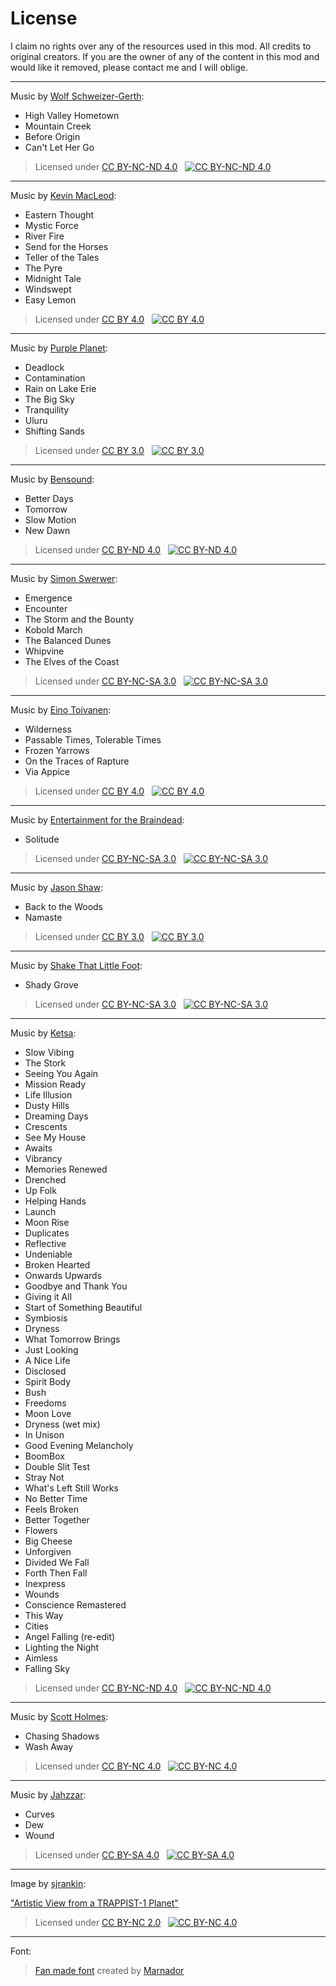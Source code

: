 # License

I claim no rights over any of the resources used in this mod.  All credits to original creators. If you are the owner of any of the content in this mod and would like it removed, please contact me and I will oblige.

---
Music by [Wolf Schweizer-Gerth](http://www.musikbrause.de):

- High Valley Hometown
- Mountain Creek
- Before Origin
- Can't Let Her Go

>Licensed under [CC BY-NC-ND 4.0](https://creativecommons.org/licenses/by-nc-nd/4.0/)&nbsp;&nbsp;  [![CC BY-NC-ND 4.0](https://licensebuttons.net/l/by-nc-nd/4.0/88x31.png)](https://creativecommons.org/licenses/by-nc-nd/4.0/)
---

Music by [Kevin MacLeod](https://incompetech.filmmusic.io/):

- Eastern Thought
- Mystic Force
- River Fire
- Send for the Horses
- Teller of the Tales
- The Pyre
- Midnight Tale
- Windswept
- Easy Lemon

>Licensed under [CC BY 4.0](http://creativecommons.org/licenses/by/4.0/)&nbsp;&nbsp;  [![CC BY 4.0](https://licensebuttons.net/l/by/4.0/88x31.png)](https://creativecommons.org/licenses/by/4.0)
---

Music by [Purple Planet](https://www.purple-planet.com/):

- Deadlock
- Contamination
- Rain on Lake Erie
- The Big Sky
- Tranquility
- Uluru
- Shifting Sands

>Licensed under [CC BY 3.0](https://creativecommons.org/licenses/by/3.0/)&nbsp;&nbsp; [![CC BY 3.0](https://licensebuttons.net/l/by/3.0/88x31.png)](https://creativecommons.org/licenses/by/3.0/)
---

Music by [Bensound](https://www.bensound.com/royalty-free-music):

- Better Days
- Tomorrow
- Slow Motion
- New Dawn

>Licensed under [CC BY-ND 4.0](https://creativecommons.org/licenses/by-nd/4.0)&nbsp;&nbsp; [![CC BY-ND 4.0](https://licensebuttons.net/l/by-nd/4.0/88x31.png)](https://creativecommons.org/licenses/by-nd/4.0)
---

Music by [Simon Swerwer](https://soundcloud.com/simonswerwer):

- Emergence
- Encounter
- The Storm and the Bounty
- Kobold March
- The Balanced Dunes
- Whipvine
- The Elves of the Coast

>Licensed under [CC BY-NC-SA 3.0](https://creativecommons.org/licenses/by-nc-sa/3.0/)&nbsp;&nbsp;  [![CC BY-NC-SA 3.0](https://licensebuttons.net/l/by-nc-sa/3.0/88x31.png)](https://creativecommons.org/licenses/by-nc-sa/3.0)
---

Music by [Eino Toivanen](https://kongano.com/):

- Wilderness
- Passable Times, Tolerable Times
- Frozen Yarrows
- On the Traces of Rapture
- Via Appice

>Licensed under [CC BY 4.0](https://creativecommons.org/licenses/by/4.0/)&nbsp;&nbsp;  [![CC BY 4.0](https://licensebuttons.net/l/by/4.0/88x31.png)](https://creativecommons.org/licenses/by/4.0/)
---

Music by [Entertainment for the Braindead](https://freemusicarchive.org/):

- Solitude

>Licensed under [CC BY-NC-SA 3.0](https://creativecommons.org/licenses/by-nc-sa/3.0/)&nbsp;&nbsp;  [![CC BY-NC-SA 3.0](https://licensebuttons.net/l/by-nc-sa/3.0/88x31.png)](https://creativecommons.org/licenses/by-nc-sa/4.0/)
---

Music by [Jason Shaw](https://audionautix.com/):

- Back to the Woods
- Namaste

>Licensed under [CC BY 3.0](https://creativecommons.org/licenses/by/3.0/)&nbsp;&nbsp;  [![CC BY 3.0](https://licensebuttons.net/l/by/3.0/88x31.png)](https://creativecommons.org/licenses/by/3.0/)
---

Music by [Shake That Little Foot](https://freemusicarchive.org/):

- Shady Grove

>Licensed under [CC BY-NC-SA 3.0](https://creativecommons.org/licenses/by-nc-sa/3.0/)&nbsp;&nbsp;  [![CC BY-NC-SA 3.0](https://licensebuttons.net/l/by-nc-sa/3.0/88x31.png)](https://creativecommons.org/licenses/by-nc-sa/3.0/)
---

Music by [Ketsa](https://freemusicarchive.org/music/Ketsa/):

- Slow Vibing
- The Stork
- Seeing You Again
- Mission Ready
- Life Illusion
- Dusty Hills
- Dreaming Days
- Crescents
- See My House
- Awaits
- Vibrancy
- Memories Renewed
- Drenched
- Up Folk
- Helping Hands
- Launch
- Moon Rise
- Duplicates
- Reflective
- Undeniable
- Broken Hearted
- Onwards Upwards
- Goodbye and Thank You
- Giving it All
- Start of Something Beautiful
- Symbiosis
- Dryness
- What Tomorrow Brings
- Just Looking
- A Nice Life
- Disclosed
- Spirit Body
- Bush
- Freedoms
- Moon Love
- Dryness (wet mix)
- In Unison
- Good Evening Melancholy
- BoomBox
- Double Slit Test
- Stray Not
- What's Left Still Works
- No Better Time
- Feels Broken
- Better Together
- Flowers
- Big Cheese
- Unforgiven
- Divided We Fall
- Forth Then Fall
- Inexpress
- Wounds
- Conscience Remastered
- This Way
- Cities
- Angel Falling (re-edit)
- Lighting the Night
- Aimless
- Falling Sky

>Licensed under [CC BY-NC-ND 4.0](https://creativecommons.org/licenses/by-nc-nd/4.0/)&nbsp;&nbsp;  [![CC BY-NC-ND 4.0](https://licensebuttons.net/l/by-nc-nd/4.0/88x31.png)](https://creativecommons.org/licenses/by-nc-nd/4.0/)
---

Music by [Scott Holmes](https://freemusicarchive.org/music/Scott_Holmes/):

- Chasing Shadows
- Wash Away

>Licensed under [CC BY-NC 4.0](https://creativecommons.org/licenses/by-nc/4.0/)&nbsp;&nbsp;  [![CC BY-NC 4.0](https://licensebuttons.net/l/by-nc/4.0/88x31.png)](https://creativecommons.org/licenses/by-nc/4.0/)
---

Music by [Jahzzar](https://freemusicarchive.org/music/Jahzzar/):

- Curves
- Dew
- Wound

>Licensed under [CC BY-SA 4.0](http://creativecommons.org/licenses/by-sa/4.0/)&nbsp;&nbsp;  [![CC BY-SA 4.0](https://licensebuttons.net/l/by-sa/4.0/88x31.png)](http://creativecommons.org/licenses/by-sa/4.0/)
---

Image by [sjrankin](https://www.flickr.com/photos/24354425@N03):

["Artistic View from a TRAPPIST-1 Planet"](https://www.flickr.com/photos/24354425@N03/3308247070)

> Licensed under [CC BY-NC 2.0](https://creativecommons.org/licenses/by-nc/2.0/?ref=ccsearch&atype=html)&nbsp;&nbsp;  [![CC BY-NC 4.0](https://licensebuttons.net/l/by-nc/4.0/88x31.png)](https://creativecommons.org/licenses/by-nc/2.0)
---

Font:

>[Fan made font](https://ludeon.com/forums/index.php?topic=11022.0) created by [Marnador](https://ludeon.com/forums/index.php?action=profile;u=36313)
